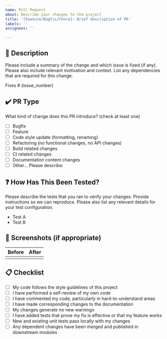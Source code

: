 ```yaml
---
name: Pull Request
about: Describe your changes to the project
title: '[Feature/Bugfix/Chore]: Brief description of PR'
labels: ''
assignees: ''

---
```


## 📝 Description

Please include a summary of the change and which issue is fixed (if any). Please also include relevant motivation and context. List any dependencies that are required for this change.

Fixes # (issue_number)

## ✔️ PR Type

What kind of change does this PR introduce? (check at least one)

- [ ] Bugfix
- [ ] Feature
- [ ] Code style update (formatting, renaming)
- [ ] Refactoring (no functional changes, no API changes)
- [ ] Build related changes
- [ ] CI related changes
- [ ] Documentation content changes
- [ ] Other... Please describe:

## ❓ How Has This Been Tested?

Please describe the tests that you ran to verify your changes. Provide instructions so we can reproduce. Please also list any relevant details for your test configuration.

- Test A
- Test B

## 📸 Screenshots (if appropriate)

| Before | After |
| ------ | ----- |
|        |       |

## 📋 Checklist

- [ ] My code follows the style guidelines of this project
- [ ] I have performed a self-review of my own code
- [ ] I have commented my code, particularly in hard-to-understand areas
- [ ] I have made corresponding changes to the documentation
- [ ] My changes generate no new warnings
- [ ] I have added tests that prove my fix is effective or that my feature works
- [ ] New and existing unit tests pass locally with my changes
- [ ] Any dependent changes have been merged and published in downstream modules
